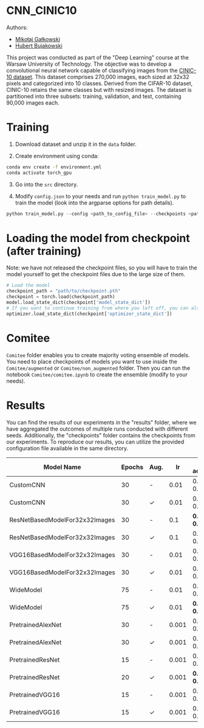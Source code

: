 # CNN_CINIC10

Authors:
- [Mikołaj Gałkowski](https://www.github.com/galkowskim)
- [Hubert Bujakowski](https://www.github.com/hbujakow)

This project was conducted as part of the "Deep Learning" course at the Warsaw University of Technology. The objective was to develop a convolutional neural network capable of classifying images from the [CINIC-10 dataset](https://www.kaggle.com/datasets/mengcius/cinic10). This dataset comprises 270,000 images, each sized at 32x32 pixels and categorized into 10 classes. Derived from the CIFAR-10 dataset, CINIC-10 retains the same classes but with resized images. The dataset is partitioned into three subsets: training, validation, and test, containing 90,000 images each.

# Training

1. Download dataset and unzip it in the `data` folder.

2. Create environment using conda:

```bash
conda env create -f environment.yml
conda activate torch_gpu
```

3. Go into the `src` directory.

4. Modify `config.json` to your needs and run `python train_model.py` to train the model (look into the argparse options for path details).

```python
python train_model.py --config <path_to_config_file> --checkpoints <path_to_save_checkpoints>
```

# Loading the model from checkpoint (after training)
Note: we have not released the checkpoint files, so you will have to train the model yourself to get the checkpoint files due to the large size of them.

```python
# Load the model
checkpoint_path = "path/to/checkpoint.pth"
checkpoint = torch.load(checkpoint_path)
model.load_state_dict(checkpoint['model_state_dict'])
# If you want to continue training from where you left off, you can also load the optimizer state
optimizer.load_state_dict(checkpoint['optimizer_state_dict'])
```

# Comitee

`Comitee` folder enables you to create majority voting ensemble of models. You need to place checkpoints of models you want to use inside the `Comitee/augmented` or `Comitee/non_augmented` folder. Then you can run the notebook `Comitee/comitee.ipynb` to create the ensemble (modify to your needs).


# Results

You can find the results of our experiments in the "results" folder, where we have aggregated the outcomes of multiple runs conducted with different seeds. Additionally, the "checkpoints" folder contains the checkpoints from our experiments. To reproduce our results, you can utilize the provided configuration file available in the same directory.


| Model Name                        | Epochs | Aug. | lr    | Avg. accuracy          |
|-----------------------------------|--------|------|-------|------------------------|
| CustomCNN                         | 30     |  -   | 0.01  | 0.6482 ± 0.0045        |
| CustomCNN                         | 30     |  ✓   | 0.01  | 0.6897 ± 0.0044        |
| ResNetBasedModelFor32x32Images    | 30     |  -   | 0.1   | **0.6853 ± 0.0090**    |
| ResNetBasedModelFor32x32Images    | 30     |  ✓   | 0.1   | 0.7632 ± 0.0017        |
| VGG16BasedModelFor32x32Images     | 30     |  -   | 0.01  | 0.6823 ± 0.0043        |
| VGG16BasedModelFor32x32Images     | 30     |  ✓   | 0.01  | 0.7866 ± 0.0002        |
| WideModel                         | 75     |  -   | 0.01  | 0.6786 ± 0.0134        |
| WideModel                         | 75     |  ✓   | 0.01  | **0.7945 ± 0.0044**    |
| PretrainedAlexNet                 | 30     |  -   | 0.001 | 0.8208 ± 0.0021        |
| PretrainedAlexNet                 | 30     |  ✓   | 0.001 | 0.8121 ± 0.0005        |
| PretrainedResNet                  | 15     |  -   | 0.001 | 0.8550 ± 0.0011        |
| PretrainedResNet                  | 20     |  ✓   | 0.001 | **0.8655 ± 0.0010**    |
| PretrainedVGG16                   | 15     |  -   | 0.001 | 0.8430 ± 0.0017        |
| PretrainedVGG16                   | 15     |  ✓   | 0.001 | 0.8433 ± 0.0003        |
